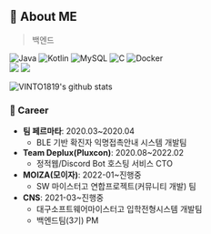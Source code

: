 ## 🌠 About ME
> 백엔드
   
<img alt="Java" src="https://img.shields.io/badge/java-%23ED8B00.svg?style=for-the-badge&logo=java&logoColor=white"/> <img alt="Kotlin" src="https://img.shields.io/badge/kotlin-%230095D5.svg?style=for-the-badge&logo=kotlin&logoColor=white"/> <img alt="MySQL" src="https://img.shields.io/badge/mysql-%2300f.svg?style=for-the-badge&logo=mysql&logoColor=white"/> <img alt="C" src="https://img.shields.io/badge/c-%2300599C.svg?style=for-the-badge&logo=c&logoColor=white"/> <img alt="Docker" src="https://img.shields.io/badge/docker-%230db7ed.svg?style=for-the-badge&logo=docker&logoColor=white"/></br><img src="https://img.shields.io/badge/Spring Boot-6DB33F?style=for-the-badge&logo=SpringBoot&logoColor=white"> <img src="https://img.shields.io/badge/Ubuntu-E95420?style=for-the-badge&logo=Ubuntu&logoColor=white">

![VINTO1819's github stats](https://github-readme-stats.vercel.app/api?username=VINTO1819&theme=vue&show_icons=true&hide_border=true)

### 📱 Career
 * **팀 페르마타**: 2020.03~2020.04
   * BLE 기반 확진자 익명접촉안내 시스템 개발팀
 * **Team Deplux(Pluxcon)**: 2020.08~2022.02
   * 정적웹/Discord Bot 호스팅 서비스 CTO
 * **MOIZA(모이자)**: 2022-01~진행중
   * SW 마이스터고 연합프로젝트(커뮤니티 개발) 팀
 * **CNS**: 2021-03~진행중
   * 대구소프트웨어마이스터고 입학전형시스템 개발팀
   * 백엔드팀(3기) PM
